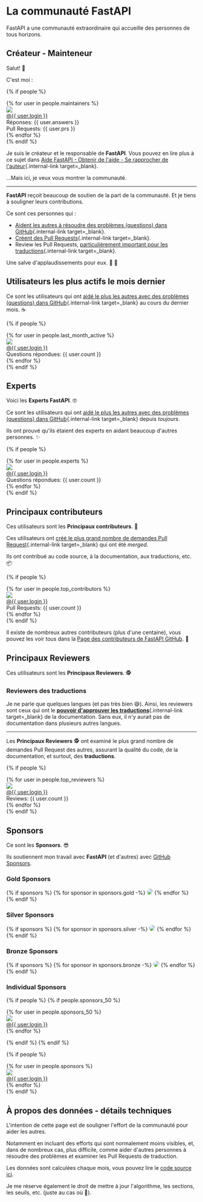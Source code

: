 # La communauté FastAPI

FastAPI a une communauté extraordinaire qui accueille des personnes de tous horizons.

## Créateur - Mainteneur

Salut! 👋

C'est moi :

{% if people %}
<div class="user-list user-list-center">
{% for user in people.maintainers %}

<div class="user"><a href="{{ user.url }}" target="_blank"><div class="avatar-wrapper"><img src="{{ user.avatarUrl }}"/></div><div class="title">@{{ user.login }}</div></a> <div class="count">Réponses: {{ user.answers }}</div><div class="count">Pull Requests: {{ user.prs }}</div></div>
{% endfor %}

</div>
{% endif %}

Je suis le créateur et le responsable de **FastAPI**. Vous pouvez en lire plus à ce sujet dans [Aide FastAPI - Obtenir de l'aide - Se rapprocher de l'auteur](help-fastapi.md#connect-with-the-author){.internal-link target=_blank}.

...Mais ici, je veux vous montrer la communauté.

---

**FastAPI** reçoit beaucoup de soutien de la part de la communauté. Et je tiens à souligner leurs contributions.

Ce sont ces personnes qui :

* [Aident les autres à résoudre des problèmes (questions) dans GitHub](help-fastapi.md#help-others-with-issues-in-github){.internal-link target=_blank}.
* [Créent des Pull Requests](help-fastapi.md#create-a-pull-request){.internal-link target=_blank}.
* Review les Pull Requests, [particulièrement important pour les traductions](contributing.md#translations){.internal-link target=_blank}.

Une salve d'applaudissements pour eux. 👏 🙇

## Utilisateurs les plus actifs le mois dernier

Ce sont les utilisateurs qui ont [aidé le plus les autres avec des problèmes (questions) dans GitHub](help-fastapi.md#help-others-with-issues-in-github){.internal-link target=_blank} au cours du dernier mois. ☕

{% if people %}
<div class="user-list user-list-center">
{% for user in people.last_month_active %}

<div class="user"><a href="{{ user.url }}" target="_blank"><div class="avatar-wrapper"><img src="{{ user.avatarUrl }}"/></div><div class="title">@{{ user.login }}</div></a> <div class="count">Questions répondues: {{ user.count }}</div></div>
{% endfor %}

</div>
{% endif %}

## Experts

Voici les **Experts FastAPI**. 🤓

Ce sont les utilisateurs qui ont [aidé le plus les autres avec des problèmes (questions) dans GitHub](help-fastapi.md#help-others-with-issues-in-github){.internal-link target=_blank} depuis *toujours*.

Ils ont prouvé qu'ils étaient des experts en aidant beaucoup d'autres personnes. ✨

{% if people %}
<div class="user-list user-list-center">
{% for user in people.experts %}

<div class="user"><a href="{{ user.url }}" target="_blank"><div class="avatar-wrapper"><img src="{{ user.avatarUrl }}"/></div><div class="title">@{{ user.login }}</div></a> <div class="count">Questions répondues: {{ user.count }}</div></div>
{% endfor %}

</div>
{% endif %}

## Principaux contributeurs

Ces utilisateurs sont les **Principaux contributeurs**. 👷

Ces utilisateurs ont [créé le plus grand nombre de demandes Pull Request](help-fastapi.md#create-a-pull-request){.internal-link target=_blank} qui ont été *merged*.

Ils ont contribué au code source, à la documentation, aux traductions, etc. 📦

{% if people %}
<div class="user-list user-list-center">
{% for user in people.top_contributors %}

<div class="user"><a href="{{ user.url }}" target="_blank"><div class="avatar-wrapper"><img src="{{ user.avatarUrl }}"/></div><div class="title">@{{ user.login }}</div></a> <div class="count">Pull Requests: {{ user.count }}</div></div>
{% endfor %}

</div>
{% endif %}

Il existe de nombreux autres contributeurs (plus d'une centaine), vous pouvez les voir tous dans la <a href="https://github.com/tiangolo/fastapi/graphs/contributors" class="external-link" target="_blank">Page des contributeurs de FastAPI GitHub</a>. 👷

## Principaux Reviewers

Ces utilisateurs sont les **Principaux Reviewers**. 🕵️

### Reviewers des traductions

Je ne parle que quelques langues (et pas très bien 😅). Ainsi, les reviewers sont ceux qui ont le [**pouvoir d'approuver les traductions**](contributing.md#translations){.internal-link target=_blank} de la documentation. Sans eux, il n'y aurait pas de documentation dans plusieurs autres langues.

---

Les **Principaux Reviewers** 🕵️ ont examiné le plus grand nombre de demandes Pull Request des autres, assurant la qualité du code, de la documentation, et surtout, des **traductions**.

{% if people %}
<div class="user-list user-list-center">
{% for user in people.top_reviewers %}

<div class="user"><a href="{{ user.url }}" target="_blank"><div class="avatar-wrapper"><img src="{{ user.avatarUrl }}"/></div><div class="title">@{{ user.login }}</div></a> <div class="count">Reviews: {{ user.count }}</div></div>
{% endfor %}

</div>
{% endif %}

## Sponsors

Ce sont les **Sponsors**. 😎

Ils soutiennent mon travail avec **FastAPI** (et d'autres) avec <a href="https://github.com/sponsors/tiangolo" class="external-link" target="_blank">GitHub Sponsors</a>.

### Gold Sponsors

{% if sponsors %}
{% for sponsor in sponsors.gold -%}
<a href="{{ sponsor.url }}" target="_blank" title="{{ sponsor.title }}"><img src="{{ sponsor.img }}" style="border-radius:15px"></a>
{% endfor %}
{% endif %}

### Silver Sponsors

{% if sponsors %}
{% for sponsor in sponsors.silver -%}
<a href="{{ sponsor.url }}" target="_blank" title="{{ sponsor.title }}"><img src="{{ sponsor.img }}" style="border-radius:15px"></a>
{% endfor %}
{% endif %}

### Bronze Sponsors

{% if sponsors %}
{% for sponsor in sponsors.bronze -%}
<a href="{{ sponsor.url }}" target="_blank" title="{{ sponsor.title }}"><img src="{{ sponsor.img }}" style="border-radius:15px"></a>
{% endfor %}
{% endif %}

### Individual Sponsors

{% if people %}
{% if people.sponsors_50 %}

<div class="user-list user-list-center">
{% for user in people.sponsors_50 %}

<div class="user"><a href="{{ user.url }}" target="_blank"><div class="avatar-wrapper"><img src="{{ user.avatarUrl }}"/></div><div class="title">@{{ user.login }}</div></a></div>
{% endfor %}

</div>

{% endif %}
{% endif %}

{% if people %}
<div class="user-list user-list-center">
{% for user in people.sponsors %}

<div class="user"><a href="{{ user.url }}" target="_blank"><div class="avatar-wrapper"><img src="{{ user.avatarUrl }}"/></div><div class="title">@{{ user.login }}</div></a></div>
{% endfor %}

</div>
{% endif %}

## À propos des données - détails techniques

L'intention de cette page est de souligner l'effort de la communauté pour aider les autres.

Notamment en incluant des efforts qui sont normalement moins visibles, et, dans de nombreux cas, plus difficile, comme aider d'autres personnes à résoudre des problèmes et examiner les Pull Requests de traduction.

Les données sont calculées chaque mois, vous pouvez lire le <a href="https://github.com/tiangolo/fastapi/blob/master/.github/actions/people/app/main.py" class="external-link" target="_blank">code source ici</a>.

Je me réserve également le droit de mettre à jour l'algorithme, les sections, les seuils, etc. (juste au cas où 🤷).
